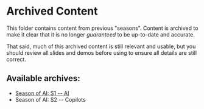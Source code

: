 # Archived Content
This folder contains content from previous "seasons". Content is archived to make it clear that it is no longer _guaranteed_ to be up-to-date and accurate.

That said, much of this archived content is still relevant and usable, but you should review all slides and demos before using to ensure all details are still correct.

## Available archives:

- [Season of AI: S1 -- AI](archive/SeasonOfAI-S1-AzureAI)
- Season of AI: S2 -- Copilots
